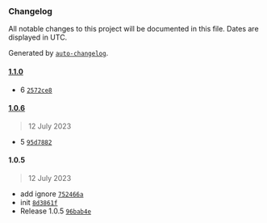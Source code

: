 ### Changelog

All notable changes to this project will be documented in this file. Dates are displayed in UTC.

Generated by [`auto-changelog`](https://github.com/CookPete/auto-changelog).

#### [1.1.0](https://github.com/multivoltage/prova-release-it/compare/1.0.6...1.1.0)

- 6 [`2572ce8`](https://github.com/multivoltage/prova-release-it/commit/2572ce86e5f14e0a49e89ae96584572acf01236a)

#### [1.0.6](https://github.com/multivoltage/prova-release-it/compare/1.0.5...1.0.6)

> 12 July 2023

- 5 [`95d7882`](https://github.com/multivoltage/prova-release-it/commit/95d7882a20e0f96675915bdb26be811fad6a2e4b)

#### 1.0.5

> 12 July 2023

- add ignore [`752466a`](https://github.com/multivoltage/prova-release-it/commit/752466a45c5ff65277f48e4c82ae75a38206438c)
- init [`8d3861f`](https://github.com/multivoltage/prova-release-it/commit/8d3861ff682a5861d30ce557b85cf0e7d238c9aa)
- Release 1.0.5 [`96bab4e`](https://github.com/multivoltage/prova-release-it/commit/96bab4ea39cbf9171db673b68f6479da205d1a5e)
